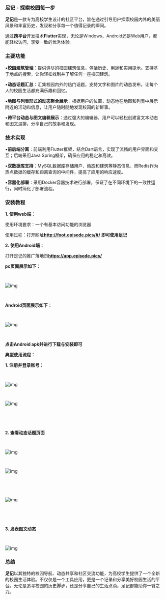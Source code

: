 ### **足记 - 探索校园每一步**

**足记**是一款专为高校学生设计的社区平台，旨在通过引导用户探索校园内外的美丽风景和丰富历史，发现和分享每一个值得记录的瞬间。

通过**跨平台**开发技术**Flutter**实现，无论是Windows、Android还是Web用户，都能轻松访问，享受一致的优秀体验。

### **主要功能**

•**校园建筑管理**：提供详尽的校园建筑信息，包括历史、用途和实用提示。支持基于地点的搜索，让你轻松找到并了解任何一座校园建筑。

•**动态话题汇总**：汇集校园内外的热门话题，支持文字和图片的动态发布，让每个人的校园生活都充满乐趣和回忆。

•**地图与列表形式的动态聚合展示**：根据用户的位置，动态地在地图和列表中展示附近的活动和信息，让用户随时随地发现校园的新鲜事。

•**跨平台动态与图文编辑展示**：通过强大的编辑器，用户可以轻松创建富文本动态和图文混排，分享自己的故事和发现。

### **技术实现**

•**前后端分离**：前端利用Flutter框架，结合Dart语言，实现了流畅的用户界面和交互；后端采用Java Spring框架，确保应用的稳定和高效。

•**双数据库支持**：MySQL数据库存储用户、动态和建筑等静态信息，而Redis作为热点数据的缓存和距离查询的中间件，提高了应用的响应速度。

•**容器化部署**：采用Docker容器技术进行部署，保证了在不同环境下的一致性运行，同时简化了部署流程。

### **安装教程**

**1.  使用web端：**

使用环境要求：一个有基本访问功能的浏览器

使用过程：打开网址**http://foot.episode.pics/#/** **即可使用足记**

**2.  使用Android端：**

打开足记的推广落地页**https://app.episode.pics/** 

**pc页面展示如下：**

﻿

![img](https://2024.jsjds.com.cn/Backend/Work/work/download-article-picture?name=20240589351714318993q57Nk-pQ15vT_-FpwTYy-jDKvXTL7X.png)

﻿﻿



**Android页面展示如下：**

﻿

![img](https://2024.jsjds.com.cn/Backend/Work/work/download-article-picture?name=20240589351714319023VBSMPMBX0Aib95oFEKR7lUuG6HUkxE.jpg)

﻿﻿



**点击Android apk并进行下载与安装即可**

**典型使用流程：**

**1.  注册并登录账号：**

﻿

![img](https://2024.jsjds.com.cn/Backend/Work/work/download-article-picture?name=20240589351714319080qerPTVZeq_2eSkg-P29a5Q0eA9EKI7.jpg)

﻿            

![img](https://2024.jsjds.com.cn/Backend/Work/work/download-article-picture?name=202405893517143191080HJbCGzvvdgpv8uzFBQfjlVv8yhGr1.jpg)

﻿

﻿



**2.  查看动态话题页面**

﻿

![img](https://2024.jsjds.com.cn/Backend/Work/work/download-article-picture?name=20240589351714319150SskRiMb1en59aDwnTxIaiWrO_ev1K2.jpg)

﻿           

![img](https://2024.jsjds.com.cn/Backend/Work/work/download-article-picture?name=20240589351714319151IiM3dw30YcVVDb2OuZkj69LhDbu-pP.jpg)

﻿

​            

![img](https://2024.jsjds.com.cn/Backend/Work/work/download-article-picture?name=20240589351714319151Lb4BjU5dcyImITtBFcGbMkIcUEtlbI.jpg)

﻿

﻿



**3.  发表图文动态**

﻿

![img](https://2024.jsjds.com.cn/Backend/Work/work/download-article-picture?name=202405893517143192198mVQAfZt5IeDaVopshbvhGI033ToLL.jpg)

### ﻿﻿**总结**

**足记**以其独特的校园导航、动态共享和社区交流功能，为高校学生提供了一个全新的校园生活体验。不仅仅是一个工具应用，更是一个记录和分享美好校园生活的平台。无论是追寻校园的历史脚步，还是分享自己的生活点滴，足记都能助你一臂之力。
